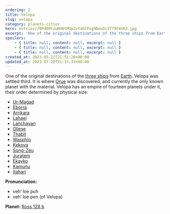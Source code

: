 ```yaml
---
ordering: 2
title: Velopa
slug: velopa
category: planets-cities
hero: entries/7BPdD9tzwRH8tMOp2vYaECPxg9DeuOiIT79tmVK3.jpg
excerpt: 'One of the original destinations of the three ships from Earth. Velopa was settled third. It is wher...'
spoilers:
    - { title: null, content: null, excerpt: null }
    - { title: null, content: null, excerpt: null }
    - { title: null, content: null, excerpt: null }
created_at: 2023-05-21T21:51:20+00:00
updated_at: 2023-07-28T21:15:33+00:00
---
```

One of the original destinations of the [three ships](/category/culture-history/three-ships) from [Earth](/category/culture-history/earth). Velopa was settled third. It is where [Orue](/category/tech-futurism/orue) was discovered, and currently the only known planet with the material. Velopa has an empire of fourteen planets under it, their order determined by physical size:

- [Ur-Magad](/category/planets-cities/ur-magad)
- [Eborra](/category/planets-cities/eborra)
- [Arrikara](/category/planets-cities/arrikara)
- [Lahaei](/category/planets-cities/lahaei)
- [Lanchayan](/category/planets-cities/lanchayan)
- [Gliese](/category/planets-cities/gliese)
- [Thabit](/category/planets-cities/thabit)
- [Wasphio](/category/planets-cities/wasphio)
- [Kekova](/category/planets-cities/kekova)
- [Song-Zeu](/category/planets-cities/song-zeu)
- [Juratem](/category/planets-cities/juratem)
- [Ekayko](/category/planets-cities/ekayko)
- [Kamunu](/category/planets-cities/kamunu)
- [Itahari](/category/planets-cities/itahari)

**Pronunciation:**
- veh’ loe puh
- veh’ loe pen (of Velopa)

**Planet:**
[Ross 128 b](https://en.wikipedia.org/wiki/Ross_128_b)